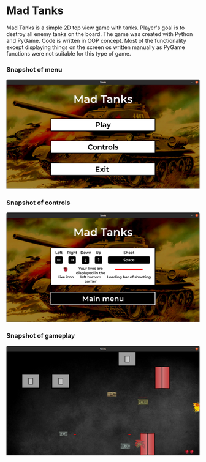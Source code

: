 # Mad Tanks

Mad Tanks is a simple 2D top view game with tanks.
Player's goal is to destroy all enemy tanks on the board.
The game was created with Python and PyGame. Code is written in OOP concept. Most of the functionality except displaying things on the screen os written manually as PyGame functions were not suitable for this type of game.


### **Snapshot of menu**
![Main Menu](readme-assets/menu.png)
### **Snapshot of controls**
![Controls](readme-assets/menu-controls.png)
### **Snapshot of gameplay**
![Gameplay](readme-assets/gameplay.png)